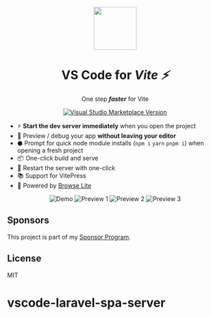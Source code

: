 <p align="center">
<img src="https://antfu.gallerycdn.vsassets.io/extensions/antfu/vite/0.0.1/1614550887590/Microsoft.VisualStudio.Services.Icons.Default" height="100" width="100">

<h1 align="center">
VS Code for <em>Vite ⚡️</em>
</h1>

<p align="center">
One step <em><b>faster</b></em> for Vite
</o>
<p align="center">
<a href="https://marketplace.visualstudio.com/items?itemName=antfu.vite" target="__blank"><img src="https://img.shields.io/visual-studio-marketplace/v/antfu.vite.svg?color=228cb3&amp;label=" alt="Visual Studio Marketplace Version" /></a>
</p>

- ⚡️ **Start the dev server immediately** when you open the project
- 🚀 Preview / debug your app **without leaving your editor**
- ⬢ Prompt for quick node module installs (`npm i` `yarn` `pnpm i`) when opening a fresh project
- 📦 One-click build and serve
- 🔄 Restart the server with one-click
- 📚 Support for VitePress
- 🔋 Powered by [Browse Lite](https://github.com/antfu/vscode-browse-lite)

<p align="center">
<img alt="Demo" src="https://user-images.githubusercontent.com/11247099/109450296-87a66480-7a85-11eb-985c-5dc63ba3e229.gif">
<img alt="Preview 1" src="https://user-images.githubusercontent.com/11247099/109469316-d6192a80-7aa8-11eb-8a3b-d2d52bef34e4.png">
<img alt="Preview 2" src="https://user-images.githubusercontent.com/11247099/109469308-d1547680-7aa8-11eb-9957-23a4d8ac35e6.png">
<img alt="Preview 3" src="https://user-images.githubusercontent.com/11247099/110799208-e786e180-82b5-11eb-96e7-71be27ca0df8.png">
</p>

## Sponsors

This project is part of my [Sponsor Program](https://github.com/sponsors/ishaqyusuf).

## License

MIT

# vscode-laravel-spa-server

